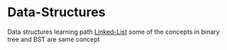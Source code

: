 # Data-Structures
Data structures learning path
[Linked-List](https://github.com/Ranjith54321/Data-Structures/tree/master/Linked-list1)
some of the concepts in binary tree and BST are same concept
